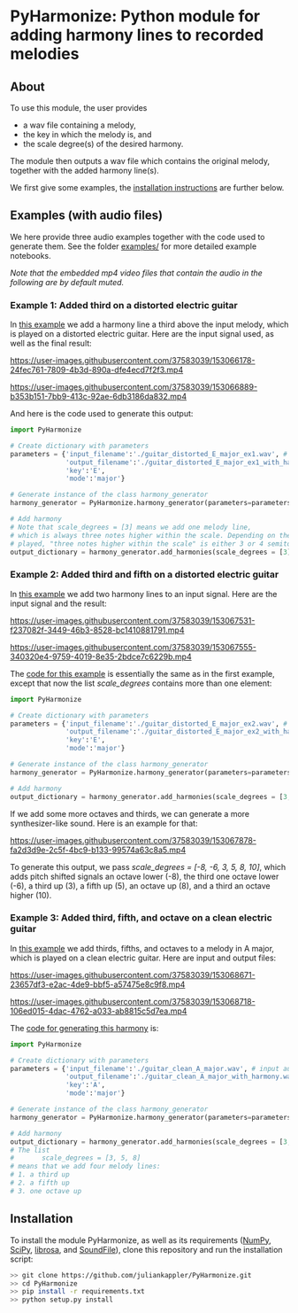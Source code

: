 # PyHarmonize: Python module for adding harmony lines to recorded melodies

## About

To use this module, the user provides

* a wav file containing a melody,
* the key in which the melody is, and
* the scale degree(s) of the desired harmony.

The module then outputs a wav file which contains the original melody, together with the added harmony line(s).

We first give some examples, the <a href="#installation">installation instructions</a> are further below.

## Examples (with audio files)

We here provide three audio examples together with the code used to generate them. See the folder [examples/](examples/) for more detailed example notebooks. 

*Note that the embedded mp4 video files that contain the audio in the following are by default muted.*

### Example 1: Added third on a distorted electric guitar

In [this example](examples/guitar%20distorted%20-%20E%20major%20-%20example%201.ipynb) we add a harmony line a third above the input melody, which is played on a distorted electric guitar. Here are the input signal used, as well as the final result:

https://user-images.githubusercontent.com/37583039/153066178-24fec761-7809-4b3d-890a-dfe4ecd7f2f3.mp4

https://user-images.githubusercontent.com/37583039/153066889-b353b151-7bb9-413c-92ae-6db3186da832.mp4

And here is the code used to generate this output:

```Python
import PyHarmonize

# Create dictionary with parameters
parameters = {'input_filename':'./guitar_distorted_E_major_ex1.wav', # input audio is in the key of E major
              'output_filename':'./guitar_distorted_E_major_ex1_with_harmony.wav',
              'key':'E',
              'mode':'major'}

# Generate instance of the class harmony_generator
harmony_generator = PyHarmonize.harmony_generator(parameters=parameters)

# Add harmony
# Note that scale_degrees = [3] means we add one melody line,
# which is always three notes higher within the scale. Depending on the note
# played, "three notes higher within the scale" is either 3 or 4 semitones up.
output_dictionary = harmony_generator.add_harmonies(scale_degrees = [3])
```

### Example 2: Added third and fifth on a distorted electric guitar

In [this example](examples/guitar%20distorted%20-%20E%20major%20-%20example%202.ipynb) we add two harmony lines to an input signal. Here are the input signal and the result:

https://user-images.githubusercontent.com/37583039/153067531-f237082f-3449-46b3-8528-bc1410881791.mp4

https://user-images.githubusercontent.com/37583039/153067555-340320e4-9759-4019-8e35-2bdce7c6229b.mp4

The [code for this example](examples/guitar%20distorted%20-%20E%20major%20-%20example%202.ipynb) is essentially the same as in the first example, except that now the list <i>scale_degrees</i> contains more than one element:

```Python
import PyHarmonize

# Create dictionary with parameters
parameters = {'input_filename':'./guitar_distorted_E_major_ex2.wav', # input audio is in the key of E major
              'output_filename':'./guitar_distorted_E_major_ex2_with_harmony.wav',
              'key':'E',
              'mode':'major'}

# Generate instance of the class harmony_generator
harmony_generator = PyHarmonize.harmony_generator(parameters=parameters)

# Add harmony
output_dictionary = harmony_generator.add_harmonies(scale_degrees = [3, 5]) # add third and fifth
```

If we add some more octaves and thirds, we can generate a more synthesizer-like sound. Here is an example for that:

https://user-images.githubusercontent.com/37583039/153067878-fa2d3d9e-2c5f-4bc9-b133-99574a63c8a5.mp4

To generate this output, we pass <i>scale_degrees = [-8, -6, 3, 5, 8, 10]</i>, which adds pitch shifted signals an octave lower (-8), the third one octave lower (-6), a third up (3), a fifth up (5), an octave up (8), and a third an octave higher (10).

### Example 3: Added third, fifth, and octave on a clean electric guitar

In [this example](examples/guitar%20clean%20-%20A%20major.ipynb) we add thirds, fifths, and octaves to a melody in A major, which is played on a clean electric guitar. Here are input and output files:

https://user-images.githubusercontent.com/37583039/153068671-23657df3-e2ac-4de9-bbf5-a57475e8c9f8.mp4


https://user-images.githubusercontent.com/37583039/153068718-106ed015-4dac-4762-a033-ab8815c5d7ea.mp4


The [code for generating this harmony](examples/guitar%20clean%20-%20A%20major.ipynb) is:

```Python
import PyHarmonize

# Create dictionary with parameters
parameters = {'input_filename':'./guitar_clean_A_major.wav', # input audio is in the key of A major
              'output_filename':'./guitar_clean_A_major_with_harmony.wav',
              'key':'A',
              'mode':'major'}

# Generate instance of the class harmony_generator
harmony_generator = PyHarmonize.harmony_generator(parameters=parameters)

# Add harmony
output_dictionary = harmony_generator.add_harmonies(scale_degrees = [3,5,8])
# The list
#       scale_degrees = [3, 5, 8]
# means that we add four melody lines:
# 1. a third up
# 2. a fifth up
# 3. one octave up
```

## <a id="installation">  Installation

To install the module PyHarmonize, as well as its requirements ([NumPy](https://numpy.org/), [SciPy](https://scipy.org/), [librosa](https://librosa.org/), and [SoundFile](https://github.com/bastibe/python-soundfile)), clone this repository and run the installation script:

```bash
>> git clone https://github.com/juliankappler/PyHarmonize.git
>> cd PyHarmonize
>> pip install -r requirements.txt
>> python setup.py install
```
